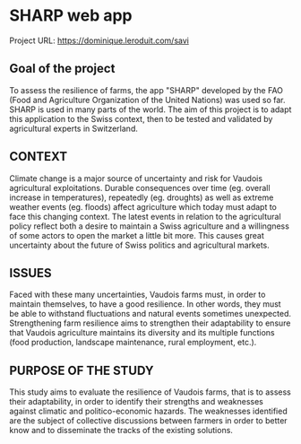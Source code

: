 # SHARP web app

Project URL: https://dominique.leroduit.com/savi

## Goal of the project
To assess the resilience of farms, the app "SHARP" developed by the FAO (Food and Agriculture Organization of the United Nations) was used so far. SHARP is used in many parts of the world. The aim of this project is to adapt this application to the Swiss context, then to be tested and validated by agricultural experts in Switzerland.

## CONTEXT
Climate change is a major source of uncertainty and risk for Vaudois agricultural exploitations. Durable consequences over time (eg. overall increase in temperatures), repeatedly (eg. droughts) as well as extreme weather events (eg. floods) affect agriculture which today must adapt to face this changing context.
The latest events in relation to the agricultural policy reflect both a desire to maintain a Swiss agriculture and a willingness of some actors to open the market a little bit more. This causes great uncertainty about the future of Swiss politics and agricultural markets.

## ISSUES
Faced with these many uncertainties, Vaudois farms must, in order to maintain themselves, to have a good resilience. In other words, they must be able to withstand fluctuations and natural events sometimes unexpected. Strengthening farm resilience aims to strengthen their adaptability to ensure that Vaudois agriculture maintains its diversity and its multiple functions (food production, landscape maintenance, rural employment, etc.).

## PURPOSE OF THE STUDY
This study aims to evaluate the resilience of Vaudois farms, that is to assess their adaptability, in order to identify their strengths and weaknesses against climatic and politico-economic hazards. The weaknesses identified are the subject of collective discussions between farmers in order to better know and to disseminate the tracks of the existing solutions.

